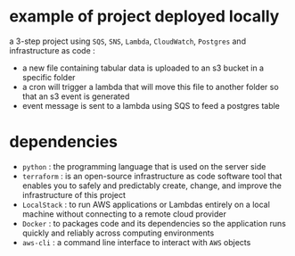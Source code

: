 # example of project deployed locally

a 3-step project using `SQS`, `SNS`, `Lambda`, `CloudWatch`, `Postgres` and infrastructure as code : 
- a new file containing tabular data is uploaded to an s3 bucket in a specific folder
- a cron will trigger a lambda that will move this file to another folder so that an s3 event is generated
- event message is sent to a lambda using SQS to feed a postgres table

# dependencies
- `python` : the programming language that is used on the server side
- `terraform` : is an open-source infrastructure as code software tool that enables you to safely and predictably create, change, and improve the infrastructure of this project
- `LocalStack` : to run AWS applications or Lambdas entirely on a local machine without connecting to a remote cloud provider
- `Docker` : to packages code and its dependencies so the application runs quickly and reliably across computing environments
- `aws-cli` : a command line interface to interact with `AWS` objects
